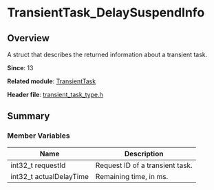 # TransientTask_DelaySuspendInfo

## Overview

A struct that describes the returned information about a transient task.

**Since**: 13

**Related module**: [TransientTask](capi-transienttask.md)

**Header file**: [transient_task_type.h](capi-transient-task-type-h.md)

## Summary

### Member Variables

| Name| Description|
| -- | -- |
| int32_t requestId | Request ID of a transient task.|
| int32_t actualDelayTime | Remaining time, in ms.|
